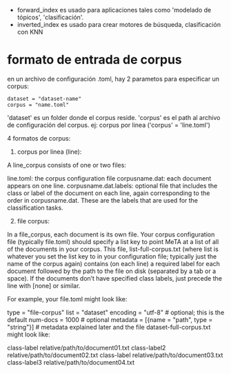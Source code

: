 * forward_index es usado para aplicaciones tales como 'modelado de tópicos', 'clasificación'.
* inverted_index es usado para crear motores de búsqueda, clasificación con KNN

# formato de entrada de corpus

en un archivo de configuración .toml, hay 2 parametos para especificar un corpus:

    dataset = "dataset-name"
    corpus = "name.toml"

'dataset' es un folder donde el corpus reside.
'corpus' es el path al archivo de configuración del corpus. ej: corpus por linea ('corpus' = 'line.toml')

4 formatos de corpus:

1. corpus por linea (line):

A line_corpus consists of one or two files:

line.toml: the corpus configuration file
corpusname.dat: each document appears on one line.
corpusname.dat.labels: optional file that includes the class or label of the document on each line, again corresponding to the order in corpusname.dat. These are the labels that are used for the classification tasks.

2. file corpus:

In a file_corpus, each document is its own file. Your corpus configuration file (typically file.toml) should specify a list key to point MeTA at a list of all of the documents in your corpus. This file, list-full-corpus.txt (where list is whatever you set the list key to in your configuration file; typically just the name of the corpus again) contains (on each line) a required label for each document followed by the path to the file on disk (separated by a tab or a space). If the documents don’t have specified class labels, just precede the line with [none] or similar.

For example, your file.toml might look like:

type = "file-corpus"
list = "dataset"
encoding = "utf-8" # optional; this is the default
num-docs = 1000    # optional
metadata = [{name = "path", type = "string"}]    # metadata explained later
and the file dataset-full-corpus.txt might look like:

class-label	relative/path/to/document01.txt
class-label2	relative/path/to/document02.txt
class-label	relative/path/to/document03.txt
class-label3	relative/path/to/document04.txt